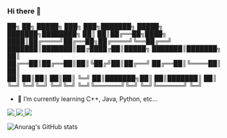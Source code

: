 ### Hi there 👋

██╗  ██╗ █████╗ ███╗   ███╗███████╗ █████╗ ███████╗████████╗
██║  ██║██╔══██╗████╗ ████║██╔════╝██╔══██╗██╔════╝╚══██╔══╝
███████║███████║██╔████╔██║█████╗  ███████║███████╗   ██║   
██╔══██║██╔══██║██║╚██╔╝██║██╔══╝  ██╔══██║╚════██║   ██║   
██║  ██║██║  ██║██║ ╚═╝ ██║███████╗██║  ██║███████║   ██║   
╚═╝  ╚═╝╚═╝  ╚═╝╚═╝     ╚═╝╚══════╝╚═╝  ╚═╝╚══════╝   ╚═╝ 

- 🌱 I’m currently learning C++, Java, Python, etc...








<a href="https://developer.android.com" target="_blank"><img src="https://img.shields.io/badge/Android-3DDC84?style=flat-square&logo=AndroidStuio&logoColor=white"/> </a><a href="https://developer.android.com" target="_blank"><img src="https://img.shields.io/badge/C++-00599C?style=flat-square&logo=C++&logoColor=white"/> </a><a href="https://www.java.com/ko/" target="_blank"><img src="https://img.shields.io/badge/Java-007396?style=flat-square&logo=Java&logoColor=white"/></a>

![Anurag's GitHub stats](https://github-readme-stats.vercel.app/api?username=Hameast&theme=default&show_icons=true)

<!--
**Hameast/Hameast** is a ✨ _special_ ✨ repository because its `README.md` (this file) appears on your GitHub profile.

Here are some ideas to get you started:

- 🔭 I’m currently working on ...
- 🌱 I’m currently learning C++, Java, Python, etc...
- 👯 I’m looking to collaborate on ...
- 🤔 I’m looking for help with ...
- 💬 Ask me about ...
- 📫 How to reach me: ...
- 😄 Pronouns: ...
- ⚡ Fun fact: ...
-->
